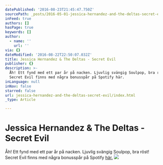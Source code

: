 ```yaml
---
datePublished: '2016-08-23T21:45:47.750Z'
sourcePath: _posts/2016-05-01-jessica-hernandez-and-the-deltas-secret-evil.md
inFeed: true
authors: []
hasPage: true
keywords: []
author:
  - name: ''
    url: ''
via: {}
dateModified: '2016-08-22T22:50:07.032Z'
title: Jessica Hernandez & The Deltas - Secret Evil
publisher: {}
description: >-
  Åh! Ett fynd med ett par år på nacken. Ljuvlig svängig Soulpop, bra röst!
  Secret Evil finns med några bonusspår på Spotify här.
inLanguage: null
inNav: false
starred: false
url: jessica-hernandez-and-the-deltas-secret-evil/index.html
_type: Article

---
```

# Jessica Hernandez & The Deltas - Secret Evil

Åh! Ett fynd med ett par år på nacken. Ljuvlig svängig Soulpop, bra röst! Secret Evil finns med några bonusspår på Spotify [här.][0]
![](https://the-grid-user-content.s3-us-west-2.amazonaws.com/bedc8d6b-edc5-46da-a43c-88772c24ec4e.jpg)

[0]: https://open.spotify.com/album/2U2ZVfiDvXRqjvEQ0GRaIM